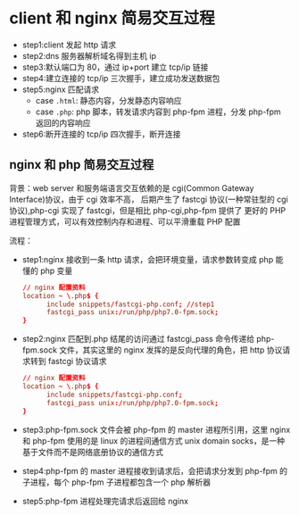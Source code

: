 # client 和 nginx 简易交互过程

- step1:client 发起 http 请求
- step2:dns 服务器解析域名得到主机 ip
- step3:默认端口为 80，通过 ip+port 建立 tcp/ip 链接
- step4:建立连接的 tcp/ip 三次握手，建立成功发送数据包
- step5:nginx 匹配请求
  - case `.html`: 静态内容，分发静态内容响应
  - case `.php`: php 脚本，转发请求内容到 php-fpm 进程，分发 php-fpm 返回的内容响应
- step6:断开连接的 tcp/ip 四次握手，断开连接

## nginx 和 php 简易交互过程

背景：web server 和服务端语言交互依赖的是 cgi(Common Gateway Interface)协议，由于 cgi 效率不高，
后期产生了 fastcgi 协议(一种常驻型的 cgi 协议),php-cgi 实现了 fastcgi，但是相比 php-cgi,php-fpm 提供了
更好的 PHP 进程管理方式，可以有效控制内存和进程、可以平滑重载 PHP 配置

流程：

- step1:nginx 接收到一条 http 请求，会把环境变量，请求参数转变成 php 能懂的 php 变量

  ```conf
  // nginx 配置资料
  location ~ \.php$ {
        include snippets/fastcgi-php.conf; //step1
        fastcgi_pass unix:/run/php/php7.0-fpm.sock;
  }
  ```

- step2:nginx 匹配到.php 结尾的访问通过 fastcgi_pass 命令传递给 php-fpm.sock 文件，其实这里的 nginx 发挥的是反向代理的角色，把 http 协议请求转到 fastcgi 协议请求

  ```conf
  // nginx 配置资料
  location ~ \.php$ {
        include snippets/fastcgi-php.conf;
        fastcgi_pass unix:/run/php/php7.0-fpm.sock;
  }
  ```

- step3:php-fpm.sock 文件会被 php-fpm 的 master 进程所引用，这里 nginx 和 php-fpm 使用的是 linux 的进程间通信方式 unix domain socks，是一种基于文件而不是网络底册协议的通信方式
- step4:php-fpm 的 master 进程接收到请求后，会把请求分发到 php-fpm 的子进程，每个 php-fpm 子进程都包含一个 php 解析器
- step5:php-fpm 进程处理完请求后返回给 nginx
